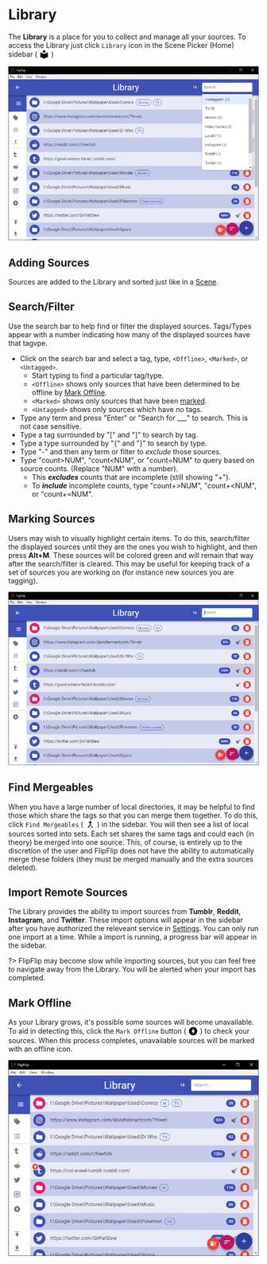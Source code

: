 # Library
The **Library** is a place for you to collect and manage all your sources. To access the Library just click `Library`
icon in the Scene Picker (Home) sidebar ( <img style="vertical-align: -5px" src="doc_icons/library.svg" alt="Library" width="20" height="20"> )

![](doc_images/library.png)

## Adding Sources
Sources are added to the Library and sorted just like in a [Scene](sources.md#modifying-sources).

## Search/Filter
Use the search bar to help find or filter the displayed sources. Tags/Types appear with a number indicating how many of 
the displayed sources have that tagvpe.

* Click on the search bar and select a tag, type, `<Offline>`, `<Marked>`, or `<Untagged>`.
  * Start typing to find a particular tag/type.
  * `<Offline>` shows only sources that have been determined to be offline by [Mark Offline](mark_offline.md).
  * `<Marked>` shows only sources that have been [marked](#marking-sources).
  * `<Untagged>` shows only sources which have no tags.
* Type any term and press "Enter" or "Search for ___" to search. This is not case sensitive.
* Type a tag surrounded by "[" and "]" to search by tag.
* Type a type surrounded by "{" and "}" to search by type.
* Type "-" and then any term or filter to _exclude_ those sources.
* Type "count>NUM", "count<NUM", or "count=NUM" to query based on source counts. (Replace "NUM" with a number).
  * This _**excludes**_ counts that are incomplete (still showing "+").
  * To _**include**_ incomplete counts, type "count+>NUM", "count+<NUM", or "count+=NUM".
  
## Marking Sources
Users may wish to visually highlight certain items. To do this, search/filter the displayed sources until they are 
the ones you wish to highlight, and then press **Alt+M**. These sources will be colored green and will remain that 
way after the search/filter is cleared. This may be useful for keeping track of a set of sources you are working on 
(for instance new sources you are tagging). 

![](doc_images/library_marked.png)

## Find Mergeables
When you have a large number of local directories, it may be helpful to find those which share the tags so that you can
merge them together. To do this, click `Find Mergeables` ( <img style="vertical-align: -5px" 
src="doc_icons/merge.svg" alt="Find Mergeables" width="20" height="20"> ) in the sidebar. You will then see a list of
local sources sorted into sets. Each set shares the same tags and could each (in theory) be merged into one source.
This, of course, is entirely up to the discretion of the user and FlipFlip does not have the ability to automatically
merge these folders (they must be merged manually and the extra sources deleted).  

## Import Remote Sources
The Library provides the ability to import sources from **Tumblr**, **Reddit**, **Instagram**, and **Twitter**. These
import options will appear in the sidebar after you have authorized the releveant service in [Settings](config.md).
You can only run one import at a time. While a import is running, a progress bar will appear in the sidebar.

?> FlipFlip may become slow while importing sources, but you can feel free to navigate away from the Library. You will
be alerted when your import has completed. 

## Mark Offline
As your Library grows, it's possible some sources will become unavailable. To aid in detecting this, click the 
`Mark Offline` button ( <img style="vertical-align: -5px" src="doc_icons/mark-offline.svg" alt="Mark Offline" 
width="20" height="20"> ) to check your sources. When this process completes, unavailable sources will be marked with 
an offline icon.

![](doc_images/library_offline.png)